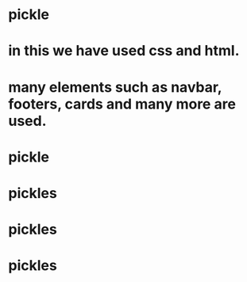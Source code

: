 # pickle

# in this we have used css and html.

# many elements such as navbar, footers, cards and many more are used.
# pickle
# pickles
# pickles
# pickles
